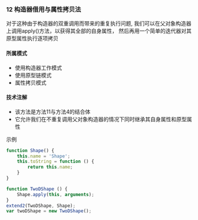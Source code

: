### 12 构造器借用与属性拷贝法
对于这种由于构造器的双重调用而带来的重复执行问题, 我们可以在父对象构造器上调用apply()方法，以获得其全部的自身属性， 然后再用一个简单的迭代器对其原型属性执行逐项拷贝
#### 所属模式
* 使用构造器工作模式
* 使用原型链模式
* 属性拷贝模式

#### 技术注解
* 该方法是方法11与方法4的结合体
* 它允许我们在不重复调用父对象构造器的情况下同时继承其自身属性和原型属性

示例

```` javascript
function Shape() {
    this.name = 'Shape';
    this.toString = function () {
        return this.name;
    }
}

function TwoDShape () {
    Shape.apply(this, arguments);
}
extend2(TwoDShape, Shape);
var twoDShape = new TwoDShape();
````